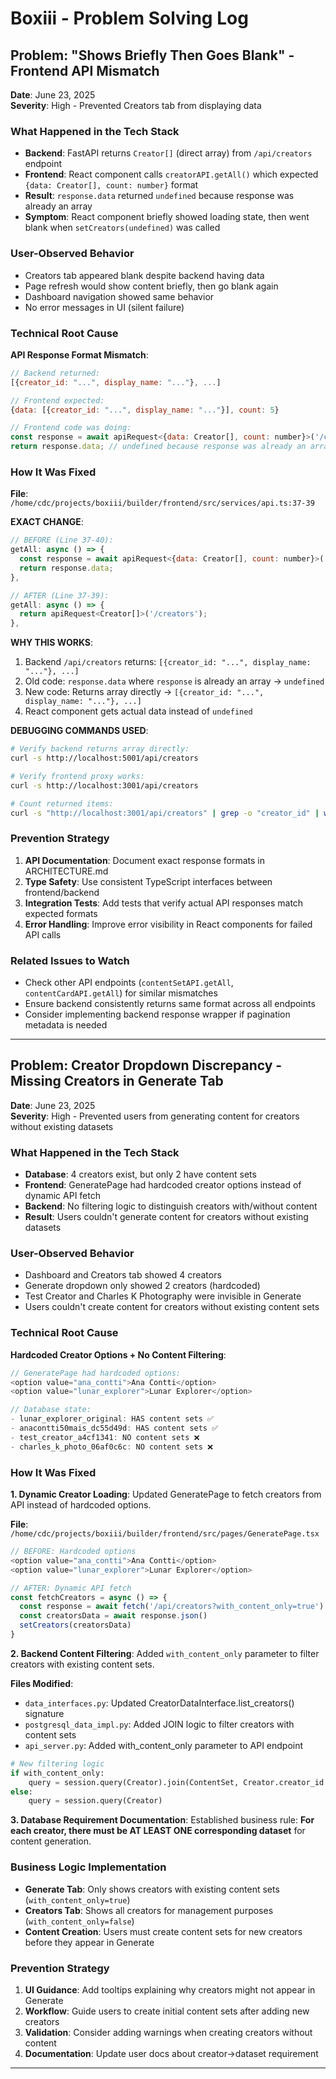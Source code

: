 # Boxiii - Problem Solving Log

## Problem: "Shows Briefly Then Goes Blank" - Frontend API Mismatch

**Date**: June 23, 2025  
**Severity**: High - Prevented Creators tab from displaying data

### What Happened in the Tech Stack
- **Backend**: FastAPI returns `Creator[]` (direct array) from `/api/creators` endpoint
- **Frontend**: React component calls `creatorAPI.getAll()` which expected `{data: Creator[], count: number}` format
- **Result**: `response.data` returned `undefined` because response was already an array
- **Symptom**: React component briefly showed loading state, then went blank when `setCreators(undefined)` was called

### User-Observed Behavior
- Creators tab appeared blank despite backend having data
- Page refresh would show content briefly, then go blank again
- Dashboard navigation showed same behavior
- No error messages in UI (silent failure)

### Technical Root Cause
**API Response Format Mismatch**:
```javascript
// Backend returned:
[{creator_id: "...", display_name: "..."}, ...]

// Frontend expected:
{data: [{creator_id: "...", display_name: "..."}], count: 5}

// Frontend code was doing:
const response = await apiRequest<{data: Creator[], count: number}>('/creators');
return response.data; // undefined because response was already an array
```

### How It Was Fixed
**File**: `/home/cdc/projects/boxiii/builder/frontend/src/services/api.ts:37-39`

**EXACT CHANGE**:
```javascript
// BEFORE (Line 37-40):
getAll: async () => {
  const response = await apiRequest<{data: Creator[], count: number}>('/creators');
  return response.data;
},

// AFTER (Line 37-39):
getAll: async () => {
  return apiRequest<Creator[]>('/creators');
},
```

**WHY THIS WORKS**:
1. Backend `/api/creators` returns: `[{creator_id: "...", display_name: "..."}, ...]`
2. Old code: `response.data` where `response` is already an array → `undefined`
3. New code: Returns array directly → `[{creator_id: "...", display_name: "..."}, ...]`
4. React component gets actual data instead of `undefined`

**DEBUGGING COMMANDS USED**:
```bash
# Verify backend returns array directly:
curl -s http://localhost:5001/api/creators

# Verify frontend proxy works:  
curl -s http://localhost:3001/api/creators

# Count returned items:
curl -s "http://localhost:3001/api/creators" | grep -o "creator_id" | wc -l
```

### Prevention Strategy
1. **API Documentation**: Document exact response formats in ARCHITECTURE.md
2. **Type Safety**: Use consistent TypeScript interfaces between frontend/backend  
3. **Integration Tests**: Add tests that verify actual API responses match expected formats
4. **Error Handling**: Improve error visibility in React components for failed API calls

### Related Issues to Watch
- Check other API endpoints (`contentSetAPI.getAll`, `contentCardAPI.getAll`) for similar mismatches
- Ensure backend consistently returns same format across all endpoints
- Consider implementing backend response wrapper if pagination metadata is needed

---

## Problem: Creator Dropdown Discrepancy - Missing Creators in Generate Tab

**Date**: June 23, 2025  
**Severity**: High - Prevented users from generating content for creators without existing datasets

### What Happened in the Tech Stack
- **Database**: 4 creators exist, but only 2 have content sets
- **Frontend**: GeneratePage had hardcoded creator options instead of dynamic API fetch  
- **Backend**: No filtering logic to distinguish creators with/without content
- **Result**: Users couldn't generate content for creators without existing datasets

### User-Observed Behavior
- Dashboard and Creators tab showed 4 creators
- Generate dropdown only showed 2 creators (hardcoded)
- Test Creator and Charles K Photography were invisible in Generate
- Users couldn't create content for creators without existing content sets

### Technical Root Cause
**Hardcoded Creator Options + No Content Filtering**:
```javascript
// GeneratePage had hardcoded options:
<option value="ana_contti">Ana Contti</option>
<option value="lunar_explorer">Lunar Explorer</option>

// Database state:
- lunar_explorer_original: HAS content sets ✅
- anacontti50mais_dc55d49d: HAS content sets ✅  
- test_creator_a4cf1341: NO content sets ❌
- charles_k_photo_06af0c6c: NO content sets ❌
```

### How It Was Fixed

**1. Dynamic Creator Loading**:
Updated GeneratePage to fetch creators from API instead of hardcoded options.

**File**: `/home/cdc/projects/boxiii/builder/frontend/src/pages/GeneratePage.tsx`
```javascript
// BEFORE: Hardcoded options
<option value="ana_contti">Ana Contti</option>
<option value="lunar_explorer">Lunar Explorer</option>

// AFTER: Dynamic API fetch
const fetchCreators = async () => {
  const response = await fetch('/api/creators?with_content_only=true')
  const creatorsData = await response.json()
  setCreators(creatorsData)
}
```

**2. Backend Content Filtering**:
Added `with_content_only` parameter to filter creators with existing content sets.

**Files Modified**:
- `data_interfaces.py`: Updated CreatorDataInterface.list_creators() signature
- `postgresql_data_impl.py`: Added JOIN logic to filter creators with content sets
- `api_server.py`: Added with_content_only parameter to API endpoint

```python
# New filtering logic
if with_content_only:
    query = session.query(Creator).join(ContentSet, Creator.creator_id == ContentSet.creator_id)
else:
    query = session.query(Creator)
```

**3. Database Requirement Documentation**:
Established business rule: **For each creator, there must be AT LEAST ONE corresponding dataset** for content generation.

### Business Logic Implementation
- **Generate Tab**: Only shows creators with existing content sets (`with_content_only=true`)
- **Creators Tab**: Shows all creators for management purposes (`with_content_only=false`)
- **Content Creation**: Users must create content sets for new creators before they appear in Generate

### Prevention Strategy
1. **UI Guidance**: Add tooltips explaining why creators might not appear in Generate
2. **Workflow**: Guide users to create initial content sets after adding new creators
3. **Validation**: Consider adding warnings when creating creators without content
4. **Documentation**: Update user docs about creator→dataset requirement

---
